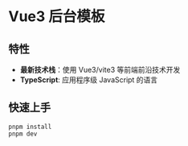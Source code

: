 # Vue3 后台模板

## 特性

- **最新技术栈**：使用 Vue3/vite3 等前端前沿技术开发
- **TypeScript**: 应用程序级 JavaScript 的语言

## 快速上手

```shell
pnpm install
pnpm dev
```
